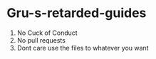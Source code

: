 # Gru-s-retarded-guides

1. No Cuck of Conduct
2. No pull requests
3. Dont care use the files to whatever you want
